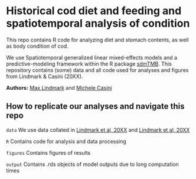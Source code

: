 # Historical cod diet and feeding and spatiotemporal analysis of condition

This repo contains R code for analyzing diet and stomach contents, as well as body condition of cod.

We use Spatiotemporal generalized linear mixed-effects models and a predictive-modeling framework within the R package [sdmTMB](https://github.com/pbs-assess/sdmTMB). This repository contains (some) data and all code used for analyses and figures from Lindmark & Casini (20XX).

**Authors:** [Max Lindmark](https://maxlindmark.netlify.app/) and [Michele Casini](https://www.slu.se/cv/michele-casini/)


## How to replicate our analyses and navigate this repo

`data`
We use data collated in [Lindmark et al, 20XX](https://github.com/maxlindmark/cod_condition) and [Lindmark et al, 20XX](https://github.com/maxlindmark/cod_interactions)

`R`
Contains code for analysis and data processing

`figures`
Contains figures of results

`output`
Contains .rds objects of model outputs due to long computation times
